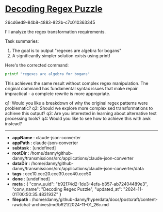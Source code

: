 # [Decoding Regex Puzzle](https://claude.ai/chat/b92174d2-1de3-4efa-b357-ab72404489e3)

26cd6ed9-84b8-4883-822b-c7c010363345

 I'll analyze the regex transformation requirements.

Task summaries:
1. The goal is to output "regexes are algebra for bogans"
2. A significantly simpler solution exists using printf

Here's the corrected command:
```bash
printf "regexes are algebra for bogans"
```

This achieves the same result without complex regex manipulation. The original command has fundamental syntax issues that make repair impractical - a complete rewrite is more appropriate.

q1: Would you like a breakdown of why the original regex patterns were problematic?
q2: Should we explore more complex sed transformations to achieve this output?
q3: Are you interested in learning about alternative text processing tools?
q4: Would you like to see how to achieve this with awk instead?

---

* **appName** : claude-json-converter
* **appPath** : claude-json-converter
* **subtask** : [undefined]
* **rootDir** : /home/danny/github-danny/transmissions/src/applications/claude-json-converter
* **dataDir** : /home/danny/github-danny/transmissions/src/applications/claude-json-converter/data
* **tags** : ccc10.ccc20.ccc30.ccc40.ccc50
* **done** : [undefined]
* **meta** : {
  "conv_uuid": "b92174d2-1de3-4efa-b357-ab72404489e3",
  "conv_name": "Decoding Regex Puzzle",
  "updated_at": "2024-11-01T00:50:35.483193Z"
}
* **filepath** : /home/danny/github-danny/hyperdata/docs/postcraft/content-raw/chat-archives/md/b921/2024-11-01_26c.md